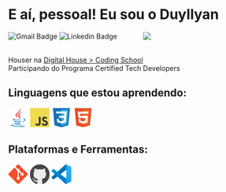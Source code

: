 <h1>E aí, pessoal! Eu sou o Duyllyan</h1>
<img align="right" src="https://media.giphy.com/media/Y4bzv6DYbYzy8jDnoW/giphy.gif" width="230">

<a style="text-decoration:none" href="mailto:duyllyan@gmail.com">
    <img src="https://img.shields.io/badge/-duyllyan@gmail.com-red?style=flat-square&logo=Gmail&logoColor=white" alt="Gmail Badge">
</a>
<a style="text-decoration:none" href="https://www.linkedin.com/in/duyllyan/">
    <img src="https://img.shields.io/badge/-Duyllyan-blue?style=flat-square&logo=Linkedin&logoColor=white" alt="Linkedin Badge">
</a>

</br> Houser na 
    <a href="https://www.digitalhouse.com/br">Digital House > Coding School</a>
</br> Participando do Programa Certified Tech Developers

<h2>Linguagens que estou aprendendo:</h2>
<div align="left">
  <img src="https://raw.githubusercontent.com/devicons/devicon/master/icons/java/java-original.svg" width="40">
  <img src="https://raw.githubusercontent.com/devicons/devicon/master/icons/javascript/javascript-original.svg" width="40">
  <img src="https://raw.githubusercontent.com/devicons/devicon/master/icons/css3/css3-original.svg" width="40">
  <img src="https://raw.githubusercontent.com/devicons/devicon/master/icons/html5/html5-original.svg" width="40">
</div>

<h2>Plataformas e Ferramentas:</h2>
<div align="left">
  <img src="https://raw.githubusercontent.com/devicons/devicon/master/icons/git/git-original.svg" width="40">
  <img src="icons/github.svg" width="40">
  <img src="icons/vscode.svg" width="40">
</div>